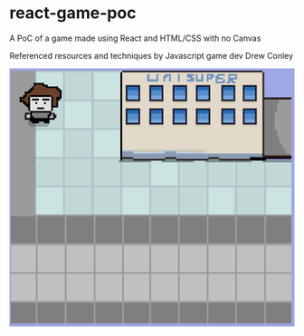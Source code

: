 # react-game-poc
A PoC of a game made using React and HTML/CSS with no Canvas

Referenced resources and techniques by Javascript game dev Drew Conley

![img.png](img.png)